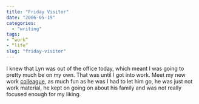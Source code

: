 ```yaml
---
title: "Friday Visitor"
date: "2006-05-19"
categories: 
  - "writing"
tags:
- “work”
- “life”
slug: "friday-visitor"
---
```


I knew that Lyn was out of the office today, which meant I was going to pretty much be on my own. That was until I got into work. Meet my new work [colleague][1], as much fun as he was I had to let him go, he was just not work material, he kept on going on about his family and was not really focused enough for my liking.

[1]:	https://static.flickr.com/51/149325370_d413e807f9.jpg